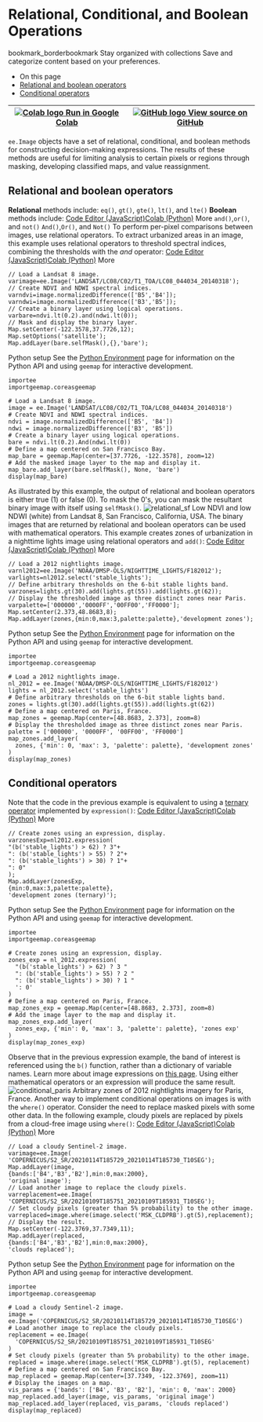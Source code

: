  
#  Relational, Conditional, and Boolean Operations 
bookmark_borderbookmark Stay organized with collections  Save and categorize content based on your preferences. 
  * On this page
  * [Relational and boolean operators](https://developers.google.com/earth-engine/guides/image_relational#relational-and-boolean-operators)
  * [Conditional operators](https://developers.google.com/earth-engine/guides/image_relational#conditional-operators)


[ ![Colab logo](https://developers.google.com/static/earth-engine/images/colab_logo_32px.png) Run in Google Colab ](https://colab.research.google.com/github/google/earthengine-community/blob/master/guides/linked/generated/image_relational.ipynb) |  [ ![GitHub logo](https://developers.google.com/static/earth-engine/images/GitHub-Mark-32px.png) View source on GitHub ](https://github.com/google/earthengine-community/blob/master/guides/linked/generated/image_relational.ipynb)  
---|---  
`ee.Image` objects have a set of relational, conditional, and boolean methods for constructing decision-making expressions. The results of these methods are useful for limiting analysis to certain pixels or regions through masking, developing classified maps, and value reassignment.
## Relational and boolean operators
**Relational** methods include:
`eq()`, `gt()`, `gte()`, `lt()`, and `lte()`
**Boolean** methods include:
[Code Editor (JavaScript)](https://developers.google.com/earth-engine/guides/image_relational#code-editor-javascript-sample)[Colab (Python)](https://developers.google.com/earth-engine/guides/image_relational#colab-python-sample) More
`and()`,`or()`, and `not()`
`And()`,`Or()`, and `Not()`
To perform per-pixel comparisons between images, use relational operators. To extract urbanized areas in an image, this example uses relational operators to threshold spectral indices, combining the thresholds with the _and_ operator:
[Code Editor (JavaScript)](https://developers.google.com/earth-engine/guides/image_relational#code-editor-javascript-sample)[Colab (Python)](https://developers.google.com/earth-engine/guides/image_relational#colab-python-sample) More
```
// Load a Landsat 8 image.
varimage=ee.Image('LANDSAT/LC08/C02/T1_TOA/LC08_044034_20140318');
// Create NDVI and NDWI spectral indices.
varndvi=image.normalizedDifference(['B5','B4']);
varndwi=image.normalizedDifference(['B3','B5']);
// Create a binary layer using logical operations.
varbare=ndvi.lt(0.2).and(ndwi.lt(0));
// Mask and display the binary layer.
Map.setCenter(-122.3578,37.7726,12);
Map.setOptions('satellite');
Map.addLayer(bare.selfMask(),{},'bare');
```
Python setup
See the [ Python Environment](https://developers.google.com/earth-engine/guides/python_install) page for information on the Python API and using `geemap` for interactive development.
```
importee
importgeemap.coreasgeemap
```
```
# Load a Landsat 8 image.
image = ee.Image('LANDSAT/LC08/C02/T1_TOA/LC08_044034_20140318')
# Create NDVI and NDWI spectral indices.
ndvi = image.normalizedDifference(['B5', 'B4'])
ndwi = image.normalizedDifference(['B3', 'B5'])
# Create a binary layer using logical operations.
bare = ndvi.lt(0.2).And(ndwi.lt(0))
# Define a map centered on San Francisco Bay.
map_bare = geemap.Map(center=[37.7726, -122.3578], zoom=12)
# Add the masked image layer to the map and display it.
map_bare.add_layer(bare.selfMask(), None, 'bare')
display(map_bare)
```

As illustrated by this example, the output of relational and boolean operators is either true (1) or false (0). To mask the 0's, you can mask the resultant binary image with itself using `selfMask()`.
![relational_sf](https://developers.google.com/static/earth-engine/images/Images_relational_sf.png) Low NDVI and low NDWI (white) from Landsat 8, San Francisco, California, USA. 
The binary images that are returned by relational and boolean operators can be used with mathematical operators. This example creates zones of urbanization in a nighttime lights image using relational operators and `add()`:
[Code Editor (JavaScript)](https://developers.google.com/earth-engine/guides/image_relational#code-editor-javascript-sample)[Colab (Python)](https://developers.google.com/earth-engine/guides/image_relational#colab-python-sample) More
```
// Load a 2012 nightlights image.
varnl2012=ee.Image('NOAA/DMSP-OLS/NIGHTTIME_LIGHTS/F182012');
varlights=nl2012.select('stable_lights');
// Define arbitrary thresholds on the 6-bit stable lights band.
varzones=lights.gt(30).add(lights.gt(55)).add(lights.gt(62));
// Display the thresholded image as three distinct zones near Paris.
varpalette=['000000','0000FF','00FF00','FF0000'];
Map.setCenter(2.373,48.8683,8);
Map.addLayer(zones,{min:0,max:3,palette:palette},'development zones');
```
Python setup
See the [ Python Environment](https://developers.google.com/earth-engine/guides/python_install) page for information on the Python API and using `geemap` for interactive development.
```
importee
importgeemap.coreasgeemap
```
```
# Load a 2012 nightlights image.
nl_2012 = ee.Image('NOAA/DMSP-OLS/NIGHTTIME_LIGHTS/F182012')
lights = nl_2012.select('stable_lights')
# Define arbitrary thresholds on the 6-bit stable lights band.
zones = lights.gt(30).add(lights.gt(55)).add(lights.gt(62))
# Define a map centered on Paris, France.
map_zones = geemap.Map(center=[48.8683, 2.373], zoom=8)
# Display the thresholded image as three distinct zones near Paris.
palette = ['000000', '0000FF', '00FF00', 'FF0000']
map_zones.add_layer(
  zones, {'min': 0, 'max': 3, 'palette': palette}, 'development zones'
)
display(map_zones)
```

## Conditional operators
Note that the code in the previous example is equivalent to using a [ternary operator](http://en.wikipedia.org/wiki/%3F:) implemented by `expression()`:
[Code Editor (JavaScript)](https://developers.google.com/earth-engine/guides/image_relational#code-editor-javascript-sample)[Colab (Python)](https://developers.google.com/earth-engine/guides/image_relational#colab-python-sample) More
```
// Create zones using an expression, display.
varzonesExp=nl2012.expression(
"(b('stable_lights') > 62) ? 3"+
": (b('stable_lights') > 55) ? 2"+
": (b('stable_lights') > 30) ? 1"+
": 0"
);
Map.addLayer(zonesExp,
{min:0,max:3,palette:palette},
'development zones (ternary)');
```
Python setup
See the [ Python Environment](https://developers.google.com/earth-engine/guides/python_install) page for information on the Python API and using `geemap` for interactive development.
```
importee
importgeemap.coreasgeemap
```
```
# Create zones using an expression, display.
zones_exp = nl_2012.expression(
  "(b('stable_lights') > 62) ? 3 "
  ": (b('stable_lights') > 55) ? 2 "
  ": (b('stable_lights') > 30) ? 1 "
  ': 0'
)
# Define a map centered on Paris, France.
map_zones_exp = geemap.Map(center=[48.8683, 2.373], zoom=8)
# Add the image layer to the map and display it.
map_zones_exp.add_layer(
  zones_exp, {'min': 0, 'max': 3, 'palette': palette}, 'zones exp'
)
display(map_zones_exp)
```

Observe that in the previous expression example, the band of interest is referenced using the `b()` function, rather than a dictionary of variable names. Learn more about image expressions on [this page](https://developers.google.com/earth-engine/guides/image_math#expressions). Using either mathematical operators or an expression will produce the same result.
![conditional_paris](https://developers.google.com/static/earth-engine/images/Images_conditional_nightlights_paris.png) Arbitrary zones of 2012 nightlights imagery for Paris, France. 
Another way to implement conditional operations on images is with the `where()` operator. Consider the need to replace masked pixels with some other data. In the following example, cloudy pixels are replaced by pixels from a cloud-free image using `where()`:
[Code Editor (JavaScript)](https://developers.google.com/earth-engine/guides/image_relational#code-editor-javascript-sample)[Colab (Python)](https://developers.google.com/earth-engine/guides/image_relational#colab-python-sample) More
```
// Load a cloudy Sentinel-2 image.
varimage=ee.Image(
'COPERNICUS/S2_SR/20210114T185729_20210114T185730_T10SEG');
Map.addLayer(image,
{bands:['B4','B3','B2'],min:0,max:2000},
'original image');
// Load another image to replace the cloudy pixels.
varreplacement=ee.Image(
'COPERNICUS/S2_SR/20210109T185751_20210109T185931_T10SEG');
// Set cloudy pixels (greater than 5% probability) to the other image.
varreplaced=image.where(image.select('MSK_CLDPRB').gt(5),replacement);
// Display the result.
Map.setCenter(-122.3769,37.7349,11);
Map.addLayer(replaced,
{bands:['B4','B3','B2'],min:0,max:2000},
'clouds replaced');
```
Python setup
See the [ Python Environment](https://developers.google.com/earth-engine/guides/python_install) page for information on the Python API and using `geemap` for interactive development.
```
importee
importgeemap.coreasgeemap
```
```
# Load a cloudy Sentinel-2 image.
image = ee.Image('COPERNICUS/S2_SR/20210114T185729_20210114T185730_T10SEG')
# Load another image to replace the cloudy pixels.
replacement = ee.Image(
  'COPERNICUS/S2_SR/20210109T185751_20210109T185931_T10SEG'
)
# Set cloudy pixels (greater than 5% probability) to the other image.
replaced = image.where(image.select('MSK_CLDPRB').gt(5), replacement)
# Define a map centered on San Francisco Bay.
map_replaced = geemap.Map(center=[37.7349, -122.3769], zoom=11)
# Display the images on a map.
vis_params = {'bands': ['B4', 'B3', 'B2'], 'min': 0, 'max': 2000}
map_replaced.add_layer(image, vis_params, 'original image')
map_replaced.add_layer(replaced, vis_params, 'clouds replaced')
display(map_replaced)
```

